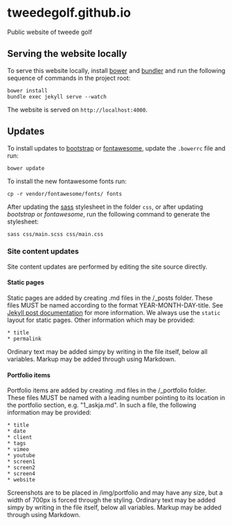 tweedegolf.github.io
====================

Public website of tweede golf

## Serving the website locally

To serve this website locally, install [bower](http://bower.io/) and [bundler](http://bundler.io/) and run the following sequence of commands in the project root:

    bower install
    bundle exec jekyll serve --watch

The website is served on `http://localhost:4000`.
  
## Updates

To install updates to [bootstrap](http://getbootstrap.com/) or [fontawesome](http://fortawesome.github.io/Font-Awesome/), update the `.bowerrc` file and run:

    bower update

To install the new fontawesome fonts run:

    cp -r vendor/fontawesome/fonts/ fonts

After updating the [sass](http://sass-lang.com/) stylesheet in the folder `css`, or after updating *bootstrap* or *fontawesome*, run the following command to generate the stylesheet:

    sass css/main.scss css/main.css

### Site content updates

Site content updates are performed by editing the site source directly. 

#### Static pages

Static pages are added by creating .md files in the /_posts folder. These files MUST be named according to the format YEAR-MONTH-DAY-title. See [Jekyll post documentation](http://jekyllrb.com/docs/posts/) for more information. We always use the `static` layout for static pages. Other information which may be provided: 

	* title
	* permalink

Ordinary text may be added simpy by writing in the file itself, below all variables. Markup may be added through using Markdown. 

#### Portfolio items

Portfolio items are added by creating .md files in the /_portfolio folder. These files MUST be named with a leading number pointing to its location in the portfolio section, e.g. "1_askja.md". In such a file, the following information may be provided: 

	* title
	* date
	* client 
	* tags
	* vimeo
	* youtube
	* screen1
	* screen2
	* screen4
	* website

Screenshots are to be placed in /img/portfolio and may have any size, but a width of 700px is forced through the styling. Ordinary text may be added simpy by writing in the file itself, below all variables. Markup may be added through using Markdown. 